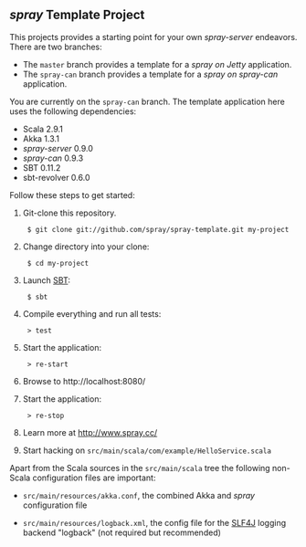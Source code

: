 ## _spray_ Template Project

This projects provides a starting point for your own _spray-server_ endeavors.
There are two branches:

* The `master` branch provides a template for a _spray on Jetty_ application.
* The `spray-can` branch provides a template for a _spray on spray-can_ application.

You are currently on the `spray-can` branch.
The template application here uses the following dependencies:

- Scala 2.9.1
- Akka 1.3.1
- _spray-server_ 0.9.0
- _spray-can_ 0.9.3
- SBT 0.11.2
- sbt-revolver 0.6.0


Follow these steps to get started:

1. Git-clone this repository.

        $ git clone git://github.com/spray/spray-template.git my-project

2. Change directory into your clone:

        $ cd my-project

3. Launch [SBT]:

        $ sbt

4. Compile everything and run all tests:

        > test

5. Start the application:

        > re-start

6. Browse to http://localhost:8080/

7. Start the application:

        > re-stop

8. Learn more at http://www.spray.cc/

9. Start hacking on `src/main/scala/com/example/HelloService.scala`


Apart from the Scala sources in the `src/main/scala` tree the following non-Scala configuration files are important:

* `src/main/resources/akka.conf`, the combined Akka and _spray_ configuration file 
* `src/main/resources/logback.xml`, the config file for the [SLF4J] logging backend "logback" (not required but recommended)

  [SBT]: https://github.com/harrah/xsbt/wiki
  [SLF4J]: http://www.slf4j.org